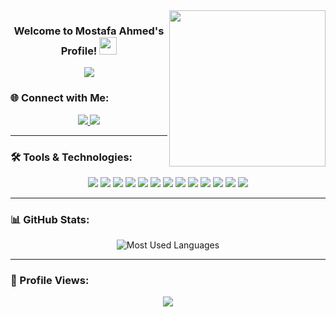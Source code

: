 <img width="250" align="right" src="https://c.tenor.com/_DOBjnGspYAAAAAM/code-coding.gif">

<h3 align="center">
  Welcome to Mostafa Ahmed's Profile!
  <img src="https://media.giphy.com/media/hvRJCLFzcasrR4ia7z/giphy.gif" width="28">
</h3>

<p align="center">
  <a href="https://github.com/DenverCoder1/readme-typing-svg">
    <img src="https://readme-typing-svg.herokuapp.com?font=Fira+Code&size=22&pause=1000&color=0EBEFF&center=true&vCenter=true&width=440&lines=.NET+Back-End+Developer;Always+learning+new+things">
  </a>
</p>



### 🌐 Connect with Me:

<p align="center">
  <a href="https://www.facebook.com/Mostafa2Elsheikh/" target="_blank">
    <img src="https://img.shields.io/badge/-Mostafa%20Ahmed-1877F2?style=for-the-badge&logo=Facebook&logoColor=white"/>
  </a>
  <a href="https://www.linkedin.com/in/mostafa-ahmed-43a897318/" target="_blank">
  <img src="https://img.shields.io/badge/-LinkedIn-0A66C2?style=for-the-badge&logo=Linkedin&logoColor=white"/>
  </a>
</p>

---

### 🛠️ Tools & Technologies:

<p align="center">
  <img src="https://img.shields.io/badge/-Notion-000000?style=flat&logo=notion&logoColor=white"/>
  <img src="https://img.shields.io/badge/-Git-F05032?style=flat&logo=git&logoColor=white"/>
  <img src="https://img.shields.io/badge/-GitHub-181717?style=flat&logo=github&logoColor=white"/>
  <img src="https://img.shields.io/badge/-Visual%20Studio%20Code-0078D4?style=flat&logo=visual-studio-code&logoColor=white"/>
  <img src="https://img.shields.io/badge/-Flutter-02569B?style=flat&logo=flutter&logoColor=white"/>
  <img src="https://img.shields.io/badge/-Java-ED8B00?style=flat&logo=java&logoColor=white"/>
  <img src="https://img.shields.io/badge/-Microsoft%20SQL%20Server-CC2927?style=flat&logo=microsoft-sqlserver&logoColor=white"/>
  <img src="https://img.shields.io/badge/-C%23-9B4993?style=flat&logo=csharp&logoColor=white"/>
  <img src="https://img.shields.io/badge/-LINQ-9B4993?style=flat&logo=LINQ&logoColor=white"/>
  <img src="https://img.shields.io/badge/-Entity%20Framework%20Core-9B4993?style=flat&logo=EFC&logoColor=white"/>
  <img src="https://img.shields.io/badge/-HTML5-E34F26?style=flat&logo=html5&logoColor=white"/>
  <img src="https://img.shields.io/badge/-CSS3-1572B6?style=flat&logo=css3&logoColor=white"/>
  <img src="https://img.shields.io/badge/-JavaScript-F7DF1E?style=flat&logo=javascript&logoColor=black"/>
</p>


---

### 📊 GitHub Stats:

<p align="center">
  <img align="center" src="https://github-readme-stats.vercel.app/api/top-langs?username=mostafa2ahmedev&show_icons=true&locale=en&layout=compact&theme=tokyonight" alt="Most Used Languages"/>
</p>

---

### 👀 Profile Views:

<p align="center">
  <a href="https://komarev.com/ghpvc/?username=mostafa2ahmedev&style=for-the-badge">
    <img src="https://komarev.com/ghpvc/?username=mostafa2ahmedev&style=for-the-badge&color=brightgreen">
  </a>
</p>
